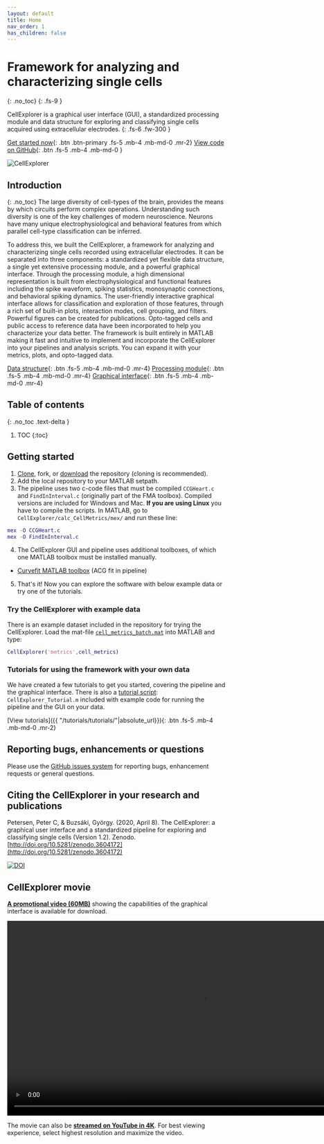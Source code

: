 ```yaml
---
layout: default
title: Home
nav_order: 1
has_children: false
---
```

# Framework for analyzing and characterizing single cells
{: .no_toc}
{: .fs-9 }

CellExplorer is a graphical user interface (GUI), a standardized processing module and data structure for exploring and classifying single cells acquired using extracellular electrodes.
{: .fs-6 .fw-300 }

[Get started now](#getting-started){: .btn .btn-primary .fs-5 .mb-4 .mb-md-0 .mr-2} [View code on GitHub](https://github.com/petersenpeter/CellExplorer){: .btn .fs-5 .mb-4 .mb-md-0 }

![CellExplorer](https://buzsakilab.com/wp/wp-content/uploads/2020/05/CellExplorerInterface-1200x730-1.jpg)

## Introduction
{: .no_toc}
The large diversity of cell-types of the brain, provides the means by which circuits perform complex operations. Understanding such diversity is one of the key challenges of modern neuroscience. Neurons have many unique electrophysiological and behavioral features from which parallel cell-type classification can be inferred.

To address this, we built the CellExplorer, a framework for analyzing and characterizing single cells recorded using extracellular electrodes. It can be separated into three components: a standardized yet flexible data structure, a single yet extensive processing module, and a powerful graphical interface. Through the processing module, a high dimensional representation is built from electrophysiological and functional features including the spike waveform, spiking statistics, monosynaptic connections, and behavioral spiking dynamics. The user-friendly interactive graphical interface allows for classification and exploration of those features, through a rich set of built-in plots, interaction modes, cell grouping, and filters. Powerful figures can be created for publications. Opto-tagged cells and public access to reference data have been incorporated to help you characterize your data better. The framework is built entirely in MATLAB making it fast and intuitive to implement and incorporate the CellExplorer into your pipelines and analysis scripts. You can expand it with your metrics, plots, and opto-tagged data.

[Data structure]({{"/datastructure/data-structure/"|absolute_url}}){: .btn .fs-5 .mb-4 .mb-md-0 .mr-4} [Processing module]({{"/pipeline/pipeline/"|absolute_url}}){: .btn .fs-5 .mb-4 .mb-md-0 .mr-4} [Graphical interface]({{"/interface/interface/"|absolute_url}}){: .btn .fs-5 .mb-4 .mb-md-0 .mr-4}

## Table of contents
{: .no_toc .text-delta }

1. TOC
{:toc}

## Getting started
1. [Clone](x-github-client://openRepo/https://github.com/petersenpeter/CellExplorer), fork, or [download](https://github.com/petersenpeter/CellExplorer/archive/master.zip) the repository (cloning is recommended).
2. Add the local repository to your MATLAB setpath. 
3. The pipeline uses two c-code files that must be compiled `CCGHeart.c` and `FindInInterval.c` (originally part of the FMA toolbox). Compiled versions are included for Windows and Mac. __If you are using Linux__ you have to compile the scripts. In MATLAB, go to `CellExplorer/calc_CellMetrics/mex/` and run these line:
```m
mex -O CCGHeart.c
mex -O FindInInterval.c
```
4. The CellExplorer GUI and pipeline uses additional toolboxes, of which one MATLAB toolbox must be installed manually.
  * [Curvefit MATLAB toolbox](https://www.mathworks.com/help/curvefit/index.html?s_cid=doc_ftr) (ACG fit in pipeline)

5. That's it! Now you can explore the software with below example data or try one of the tutorials.

### Try the CellExplorer with example data
There is an example dataset included in the repository for trying the CellExplorer. Load the mat-file [`cell_metrics_batch.mat`](https://github.com/petersenpeter/CellExplorer/blob/master/LoadCellMetricsBatch.m) into MATLAB and type:
```m
CellExplorer('metrics',cell_metrics)
```

### Tutorials for using the framework with your own data 
We have created a few tutorials to get you started, covering the pipeline and the graphical interface. There is also a [tutorial script](https://github.com/petersenpeter/CellExplorer/blob/master/tutorials/CellExplorer_Tutorial.m): `CellExplorer_Tutorial.m` included with example code for running the pipeline and the GUI on your data.

[View tutorials]({{ "/tutorials/tutorials/"|absolute_url}}){: .btn .fs-5 .mb-4 .mb-md-0 .mr-2}

## Reporting bugs, enhancements or questions
Please use the [GitHub issues system](https://github.com/petersenpeter/CellExplorer/issues) for reporting bugs, enhancement requests or general questions.

## Citing the CellExplorer in your research and publications
Petersen, Peter C, & Buzsáki, György. (2020, April 8). The CellExplorer: a graphical user interface and a standardized pipeline for exploring and classifying single cells (Version 1.2). Zenodo. [http://doi.org/10.5281/zenodo.3604172](http://doi.org/10.5281/zenodo.3604172)

[![DOI](https://zenodo.org/badge/DOI/10.5281/zenodo.3604172.svg)](https://doi.org/10.5281/zenodo.3604172)

## CellExplorer movie
[__A promotional video (60MB)__](http://buzsakilab.com/CellExplorer/CellExplorerMovie.mp4) showing the capabilities of the graphical interface is available for download.

<video max-width="100%" height="450" controls="controls">
  <source src="http://buzsakilab.com/CellExplorer/CellExplorerMovie.mp4" type="video/mp4">
</video>

The movie can also be [__streamed on YouTube in 4K__](https://www.youtube.com/watch?v=GR1glNhcGIY). For best viewing experience, select highest resolution and maximize the video.

